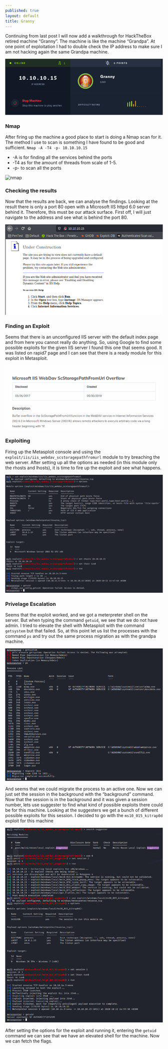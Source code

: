 ```yaml
---
published: true
layout: default
title: Granny
---
```




Continuing from last post I will now add a walkthrough for HackTheBox retired machine “Granny”. The machine is like the machine “Grandpa”. At one point of exploitation I had to double check the IP address to make sure I am not hacking again the same Grandpa machine.

![banner](../images/Grandma/granny_banner.png)

### Nmap
After firing up the machine a good place to start is doing a Nmap scan for it. The method I use to scan is something I have found to be good and sufficient. 
`Nmap -A -T4 -p- 10.10.10.15`
* -A is for finding all the services behind the ports
* -T4 as for the amount of threads from scale of 1-5. 
* -p- to scan all the ports
	
![nmap](../images/Grandma/1-nmap.png.png)

### Checking the results
Now that the results are back, we can analyse the findings. Looking at the result there is only a port 80 open with a Microsoft IIS httpd 6.0 server behind it. Therefore, this must be our attack surface. First off, I will just navigate to the address and see what is behind the port 80.

![website](../images/Grandma/2-website.png)

### Finding an Exploit
Seems that there is an unconfigured IIS server with the default index page and from here you cannot really do anything. So, using Google to find some possible exploits for the given IIS server I found this one that seems good. It was listed on rapid7 page and I can see that there is a ready module for this exploit in Metasploit.

![exploit](../images/Grandma/3-Exploit_granny.png)

### Exploiting
Firing up the Metasploit console and using the `exploit/iis/iis_webdav_scstoragepathfromurl` module to try breaching the web server. After setting up all the options as needed (in this module only the rhosts and lhosts), it is time to fire up the exploit and see what happens.

![shell](../images/Grandma/4-metasploit_shell.png)

### Privelage Escalation
Seems that the exploit worked, and we got a meterpreter shell on the server. But when typing the command `getuid`, we see that we do not have admin. I tried to elevate the shell with Metasploit with the command `getsystem` but that failed. So, at this point let us list the processes with the command `ps` and try out the same process migration as with the grandpa machine.

![migrate](../images/Grandma/5-migrate.png)

And seems that we could migrate the process to an active one. Now we can just set the session in the background with the “background” command.
Now that the session is in the background and it was given a session number, lets use suggester to find what kind of possible exploits there could be for this machine. Looking at the suggesters we get a bunch of different possible exploits for this session. I decided to go with the `ms10_015_kitrap0d` exploit for this machine

![admin](../images/Grandma/6-msf_shell_system.png)

After setting the options for the exploit and running it, entering the `getuid` command we can see that we have an elevated shell for the machine. Now we can fetch the flags.
